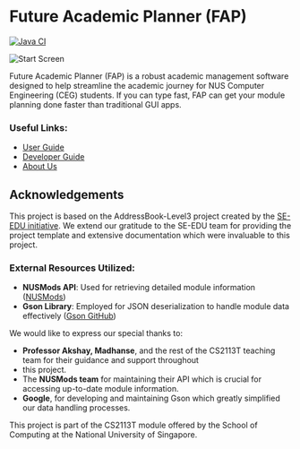 # Future Academic Planner (FAP)

[![Java CI](https://github.com/AY2324S2-CS2113T-W14-3/tp/actions/workflows/gradle.yml/badge.svg?branch=master)](https://github.com/AY2324S2-CS2113T-W14-3/tp/actions/workflows/gradle.yml)

![Start Screen](images/Startscreen.png)

Future Academic Planner (FAP) is a robust academic management software designed to help streamline the academic journey
for NUS Computer Engineering (CEG) students. If you can type fast, FAP can get your module planning done faster than
traditional GUI apps.

### Useful Links:
- [User Guide](UserGuide.md)
- [Developer Guide](DeveloperGuide.md)
- [About Us](AboutUs.md)

## Acknowledgements

This project is based on the AddressBook-Level3 project created by the [SE-EDU initiative](https://se-education.org).
We extend our gratitude to the SE-EDU team for providing the project template and extensive documentation which were
invaluable to this project.

### External Resources Utilized:
- **NUSMods API**: Used for retrieving detailed module information ([NUSMods](https://nusmods.com))
- **Gson Library**: Employed for JSON deserialization to handle module data effectively
  ([Gson GitHub](https://github.com/google/gson))

We would like to express our special thanks to:
- **Professor Akshay, Madhanse**, and the rest of the CS2113T teaching team for their guidance and support throughout
- this project.
- The **NUSMods team** for maintaining their API which is crucial for accessing up-to-date module information.
- **Google**, for developing and maintaining Gson which greatly simplified our data handling processes.

This project is part of the CS2113T module offered by the School of Computing at the National University of Singapore.
